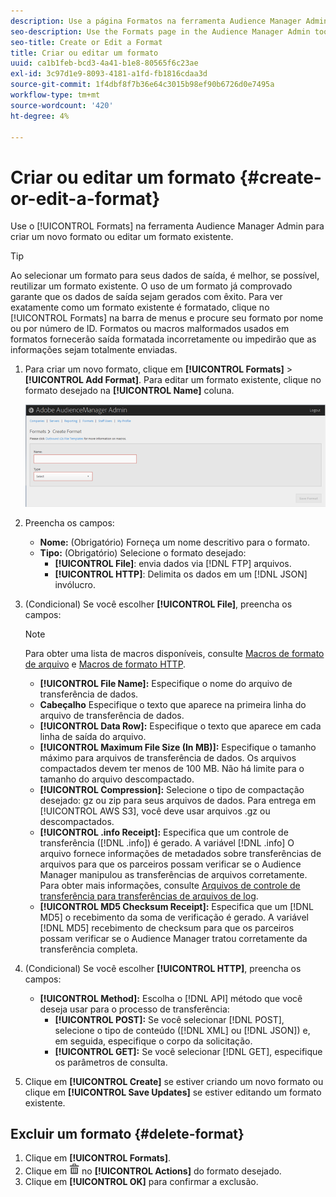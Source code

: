 ```yaml
---
description: Use a página Formatos na ferramenta Audience Manager Admin para criar um novo formato ou editar um formato existente.
seo-description: Use the Formats page in the Audience Manager Admin tool to create a new format or to edit an existing format.
seo-title: Create or Edit a Format
title: Criar ou editar um formato
uuid: ca1b1feb-bcd3-4a41-b1e8-80565f6c23ae
exl-id: 3c97d1e9-8093-4181-a1fd-fb1816cdaa3d
source-git-commit: 1f4dbf8f7b36e64c3015b98ef90b6726d0e7495a
workflow-type: tm+mt
source-wordcount: '420'
ht-degree: 4%

---
```


# Criar ou editar um formato {#create-or-edit-a-format}

Use o [!UICONTROL Formats] na ferramenta Audience Manager Admin para criar um novo formato ou editar um formato existente.

<!-- t_create_format.xml -->

>[!TIP]
>
>Ao selecionar um formato para seus dados de saída, é melhor, se possível, reutilizar um formato existente. O uso de um formato já comprovado garante que os dados de saída sejam gerados com êxito. Para ver exatamente como um formato existente é formatado, clique no [!UICONTROL Formats] na barra de menus e procure seu formato por nome ou por número de ID. Formatos ou macros malformados usados em formatos fornecerão saída formatada incorretamente ou impedirão que as informações sejam totalmente enviadas.

1. Para criar um novo formato, clique em **[!UICONTROL Formats]** > **[!UICONTROL Add Format]**. Para editar um formato existente, clique no formato desejado na **[!UICONTROL Name]** coluna.

   ![](assets/create_format.png)

1. Preencha os campos:
   * **Nome:** (Obrigatório) Forneça um nome descritivo para o formato.
   * **Tipo:** (Obrigatório) Selecione o formato desejado:
      * **[!UICONTROL File]**: envia dados via [!DNL FTP] arquivos.
      * **[!UICONTROL HTTP]**: Delimita os dados em um [!DNL JSON] invólucro.

1. (Condicional) Se você escolher **[!UICONTROL File]**, preencha os campos:

   >[!NOTE]
   >
   >Para obter uma lista de macros disponíveis, consulte [Macros de formato de arquivo](../formats/file-formats.md#concept_A867101505074418A58DE325949E5089) e [Macros de formato HTTP](../formats/web-formats.md#reference_C392124A5F3F42E49F8AADDBA601ADFE).

   * **[!UICONTROL File Name]:** Especifique o nome do arquivo de transferência de dados.
   * **Cabeçalho** Especifique o texto que aparece na primeira linha do arquivo de transferência de dados.
   * **[!UICONTROL Data Row]:** Especifique o texto que aparece em cada linha de saída do arquivo.
   * **[!UICONTROL Maximum File Size (In MB)]:** Especifique o tamanho máximo para arquivos de transferência de dados. Os arquivos compactados devem ter menos de 100 MB. Não há limite para o tamanho do arquivo descompactado.
   * **[!UICONTROL Compression]:** Selecione o tipo de compactação desejado: gz ou zip para seus arquivos de dados. Para entrega em [!UICONTROL AWS S3], você deve usar arquivos .gz ou descompactados.
   * **[!UICONTROL .info Receipt]:** Especifica que um controle de transferência ([!DNL .info]) é gerado. A variável [!DNL .info] O arquivo fornece informações de metadados sobre transferências de arquivos para que os parceiros possam verificar se o Audience Manager manipulou as transferências de arquivos corretamente. Para obter mais informações, consulte [Arquivos de controle de transferência para transferências de arquivos de log](https://experienceleague.adobe.com/docs/audience-manager/user-guide/implementation-integration-guides/receiving-audience-data/batch-outbound-data-transfers/transfer-control-files.html?lang=en).
   * **[!UICONTROL MD5 Checksum Receipt]:** Especifica que um [!DNL MD5] o recebimento da soma de verificação é gerado. A variável [!DNL MD5] recebimento de checksum para que os parceiros possam verificar se o Audience Manager tratou corretamente da transferência completa.

1. (Condicional) Se você escolher **[!UICONTROL HTTP]**, preencha os campos:

   * **[!UICONTROL Method]:** Escolha o [!DNL API] método que você deseja usar para o processo de transferência:
      * **[!UICONTROL POST]:** Se você selecionar [!DNL POST], selecione o tipo de conteúdo ([!DNL XML] ou [!DNL JSON]) e, em seguida, especifique o corpo da solicitação.
      * **[!UICONTROL GET]:** Se você selecionar [!DNL GET], especifique os parâmetros de consulta.

1. Clique em **[!UICONTROL Create]** se estiver criando um novo formato ou clique em **[!UICONTROL Save Updates]** se estiver editando um formato existente.

## Excluir um formato {#delete-format}

1. Clique em **[!UICONTROL Formats]**.
2. Clique em  ![](assets/icon_delete.png) no **[!UICONTROL Actions]** do formato desejado.
3. Clique em **[!UICONTROL OK]** para confirmar a exclusão.
